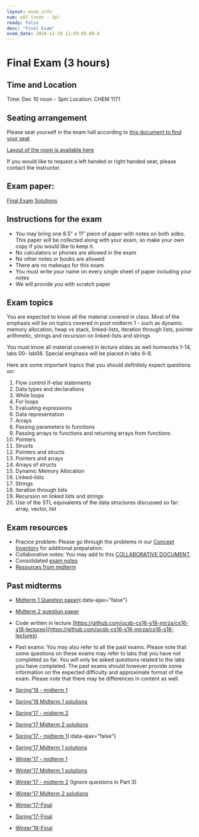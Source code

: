 ```yaml
---
layout: exam_info
num: e03 (noon - 3p)
ready: false
desc: "Final Exam"
exam_date: 2018-12-10 11:59:00.00-8
---
```



# Final Exam (3 hours)

## Time and Location


Time: Dec 10 noon - 3pm
Location: CHEM 1171

## Seating arrangement

Please seat yourself in the exam hall according to [this document to find your seat](https://docs.google.com/spreadsheets/d/1fzaYiGoQ0HIKzAhGPWGvSGyLhPukQApSYc-qMSfaCJQ/edit?usp=sharing)

[Layout of the room is available here]( https://docs.google.com/spreadsheets/d/1l535GLch-bgCvJzJhqoUCXuheXXaxd1tkGq2cLJPEOU/edit?usp=sharing)

If you would like to request a left handed or right handed seat, please contact the instructor.

## Exam paper:

[Final Exam](https://drive.google.com/file/d/1ydRIj8ghb6tLQ1MbfEx1yNL-7JKBKEPd/view?usp=sharing)
[Solutions](https://drive.google.com/file/d/102tCZ2_U0fRRcSgw_TGOPihep0AuqgXk/view?usp=sharing)

## Instructions for the exam

* You may bring one 8.5" x 11" piece of paper with notes on both sides. This paper will be collected along with your exam, so make your own copy if you would like to keep it.
* No calculators or phones are allowed in the exam
* No other notes or books are allowed
* There are no makeups for this exam
* You must write your name on every single sheet of paper including your notes
* We will provide you with scratch paper

## Exam topics

You are expected to know all the material covered in class. Most of the emphasis will be on topics covered in post midterm 1 - such as dynamic memory allocation, heap vs stack, linked-lists, iteration through lists, pointer arithmetic, strings and recursion on linked-lists and strings

You must know all material covered in lecture slides as well homworks 1-14, labs 00- lab08. Special emphasis will be placed in labs 6-8.

Here are some important topics that you should definitely expect questions on:

1. Flow control if-else statements
2. Data types and declarations
3. While loops
4. For loops
5. Evaluating expressions
6. Data representation
7. Arrays
8. Passing parameters to functions
9. Passing arrays to functions and returning arrays from functions
10. Pointers
11. Structs
12. Pointers and structs
13. Pointers and arrays
14. Arrays of structs
15. Dynamic Memory Allocation
16. Linked-lists
17. Strings
18. Iteration through lists
19. Recursion on linked lists and strings
20. Use of the STL equivalents of the data structures discussed so far: array, vector, list

## Exam resources

* Pracice problem: Please go through the problems in our [Concept Inventory](https://drive.google.com/drive/folders/0B1z9k2M7uTvJaE9rR0F0OVV5ZWs?usp=sharing) for additional preparation.
* Collaborative notes: You may add to this [COLLABORATIVE DOCUMENT](https://docs.google.com/document/d/1ctpQAlAiTz5L8m8m9ibGlQG9Jcir4xmIUFiknvRR0wk/edit?usp=sharing).
* Consolidated [exam notes](
https://docs.google.com/document/d/1reYOFGbQjos9PJIIVppPSorxpzcMSS9YfdP9MNWnesI/edit?usp=sharing
 )
* [Resources from midterm](https://ucsb-cs16-w18.github.io/exam/e01/)


## Past midterms

 * [Midterm 1 Question paper](https://ucsb-cs16-sp17.github.io/exam/e01/midterm1-sp17.pdf){:data-ajax="false"}
 * [Midterm 2 question paper](https://docs.google.com/document/d/1ntjJnT3H9DAeQbygjyJoC6PLHIM9xyarSTFpOGF9KsU/edit?usp=sharing)
 * Code written in lecture
[https://github.com/ucsb-cs16-s18-mirza/cs16-s18-lectures](https://github.com/ucsb-cs16-s18-mirza/cs16-s18-lectures)
* Past exams: You may also refer to all the past exams. Please note that some questions on these exams may refer to labs that you have not completed so far. You will only be asked questions related to the labs you have completed. The past exams should however provide some information on the expected difficulty and approximate format of the exam. Please note that there may be differences in content as well.

* [Spring'18 - midterm 1](http://bit.ly/CS16-S18-Midterm-I-questions)
* [Spring'18 Midterm 1 solutions](http://bit.ly/CS16-S18-Midterm-I-Solutions)
* [Spring'17 - midterm 2](https://docs.google.com/document/d/1ntjJnT3H9DAeQbygjyJoC6PLHIM9xyarSTFpOGF9KsU/edit?usp=sharing)
* [Spring'17 Midterm 2 solutions](https://drive.google.com/drive/folders/1ytvXYFiVspWJA6MFwqGaVB_xtKSAHrPn?usp=sharing)
* [Spring'17 - midterm 1](midterm1-sp17.pdf){:data-ajax="false"}
* [Spring'17 Midterm 1 solutions](https://drive.google.com/drive/folders/1ytvXYFiVspWJA6MFwqGaVB_xtKSAHrPn?usp=sharing)
* [Winter'17 - midterm 1](https://drive.google.com/file/d/0B__7284Jee0fS1hYSW1yMUpYd2s/view?usp=sharing)
* [Winter'17 Midterm 1 solutions](https://drive.google.com/drive/folders/1ytvXYFiVspWJA6MFwqGaVB_xtKSAHrPn?usp=sharing)
* [Winter'17 - midterm 2](https://drive.google.com/open?id=0B1z9k2M7uTvJQlVPZnZMM2JiQkk) (Ignore questions in Part 3)
* [Winter'17 Midterm 2 solutions](https://drive.google.com/drive/folders/1ytvXYFiVspWJA6MFwqGaVB_xtKSAHrPn?usp=sharing)
* [Winter'17-Final](https://docs.google.com/document/d/1aR_5K-wP1mwCV1bLkMbH67Qg_HjK94uZPkaAeUwngE8/edit?usp=sharing)
* [Spring'17-Final](https://docs.google.com/document/d/1bKnq3NCDdBWC8f9ThnLtspGGtdSPDkke2lEhf2siBxM/edit?usp=sharing/)
* [Winter'18-Final](https://docs.google.com/document/d/1nrGpN2ekeIkLJY_vygLiwMyv6oTJGf0X-NHzLInoxGQ/edit?usp=sharing) 

